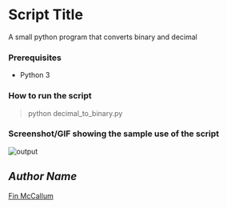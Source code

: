# Script Title
<!--Remove the below lines and add yours -->
A small python program that converts binary and decimal

### Prerequisites
<!--Remove the below lines and add yours -->
- Python 3

### How to run the script
<!--Remove the below lines and add yours -->
> python decimal_to_binary.py

### Screenshot/GIF showing the sample use of the script
<!--Remove the below lines and add yours -->
![output](https://github.com/Python-World/python-mini-projects/tree/master/projects/Decimal_to_binary_convertor_and_vice_versa/output.png)

## *Author Name*
<!--Remove the below lines and add yours -->
[Fin McCallum](https://github.com/FinMc)